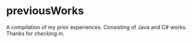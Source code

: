 # previousWorks
A compilation of my prior experiences.
Consisting of Java and C# works.
Thanks for checking in.
